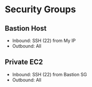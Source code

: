 # Security Groups
## Bastion Host
- Inbound: SSH (22) from My IP  
- Outbound: All  

## Private EC2
- Inbound: SSH (22) from Bastion SG  
- Outbound: All
